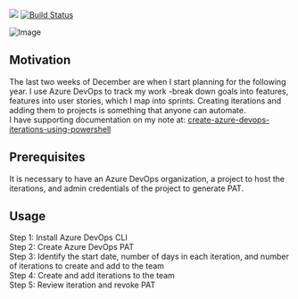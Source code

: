 
![](https://img.shields.io/badge/Add%20Iterations%20To%20Azure%20DevOps-BuildStatus-informational)
[![Build Status](https://littlecoding.visualstudio.com/Open-Project/_apis/build/status/kunduso.add-iterations-to-azure-devops-project?branchName=main)](https://littlecoding.visualstudio.com/Open-Project/_build/latest?definitionId=36&branchName=main)<br />

![Image](https://skdevops.files.wordpress.com/2021/12/60-image-1.png)
## Motivation
The last two weeks of December are when I start planning for the following year. I use Azure DevOps to track my work -break down goals into features, features into user stories, which I map into sprints. Creating iterations and adding them to projects is something that anyone can automate.
<br />I have supporting documentation on my note at: [create-azure-devops-iterations-using-powershell](https://skundunotes.com/2021/12/26/create-azure-devops-iterations-using-powershell/)
## Prerequisites
It is necessary to have an Azure DevOps organization, a project to host the iterations, and admin credentials of the project to generate PAT.
## Usage
Step 1: Install Azure DevOps CLI
<br />Step 2: Create Azure DevOps PAT
<br />Step 3: Identify the start date, number of days in each iteration, and number of iterations to create and add to the team
<br />Step 4: Create and add iterations to the team
<br />Step 5: Review iteration and revoke PAT
